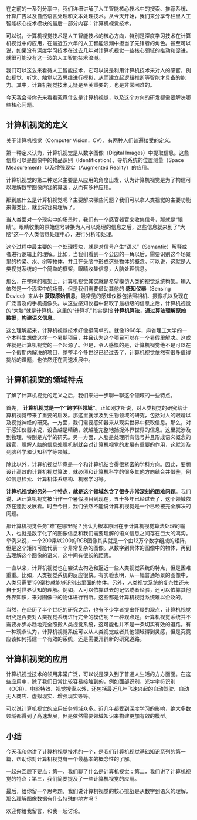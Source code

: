 在之前的一系列分享中，我们详细讲解了人工智能核心技术中的搜索、推荐系统、计算广告以及自然语言处理和文本处理技术。从今天开始，我们来分享专栏里人工智能核心技术模块的最后一部分内容：计算机视觉技术。

可以说，计算机视觉技术是人工智能技术的核心方向，特别是深度学习技术在计算机视觉中的应用，在最近五六年的人工智能浪潮中担当了先锋者的角色。甚至可以说，如果没有深度学习技术在过去几年对计算机视觉一些核心领域的推动和促进，就很可能没有这一波的人工智能技术浪潮。

我们可以这么来看待人工智能技术，它可以说是利用计算机技术来对人的感官，例如视觉、听觉、触觉以及思维进行模拟，从而建立起逻辑推断等智能才具备的能力。其中，计算机视觉技术无疑是至关重要的，也是非常困难的。

今天我会带你先来看看究竟什么是计算机视觉，以及这个方向的研发都需要解决哪些核心问题。

## 计算机视觉的定义

关于计算机视觉（Computer Vision，CV），有两种人们普遍接受的定义。

第一种定义认为，计算机视觉是从数字图像（Digital Images）中提取信息。这些信息可以是图像中的物品识别（Identification）、导航系统的位置测量（Space Measurement）以及增强现实（Augmented Reality）的应用。

计算机视觉的第二种定义主要是从应用的角度出发，认为计算机视觉是为了构建可以理解数字图像内容的算法，从而有多种应用。

那到底什么是计算机视觉呢？主要解决哪些问题？我们可以拿人类视觉的主要功能来做类比，就比较容易理解了。

当人类面对一个现实中的场景时，我们有一个感官器官来收集信号，那就是“眼睛”。眼睛收集的原始信号转换为人可以处理的信息之后，这些信息就来到了“大脑”这一个人类信息处理中心，进行分析和处理。

这个过程中最主要的一个处理模块，就是对信号产生“语义”（Semantic）解释或者进行逻辑上的理解。比如，当我们看到一个公园的一角以后，需要识别这个场景里的桥梁、水、树等物体，并且在头脑中形成这些物体的概念。可以说，这就是人类视觉系统的一个简单的框架，眼睛收集信息，大脑处理信息。

那么，在整体的框架上，计算机视觉其实就是希望模仿人类的视觉系统构架。输入依然是一个现实中的场景，但是我们需要借助其他的 **感知仪器**（Sensing Device）来从中 **获取原始信息**。最常见的感知仪器包括照相机、摄像机以及现在广泛普及的手机摄像头。从这些感知仪器中获取了最初级的信息之后，计算机视觉的“大脑”就是计算机。这里的“计算机”其实是指 **计算机算法，通过算法理解原始数据，构建语义信息**。

这么理解起来，计算机视觉技术好像挺简单的。就像1966年，麻省理工大学的一个本科生想做这样一个暑期项目，并且认为这个项目可以在一个暑假里解决。这或许就是计算机视觉的一个起源了。但是，令人感慨的是，计算机视觉绝不是可以在一个假期内解决的项目，整整半个多世纪已经过去了，计算机视觉依然有很多值得挑战的课题，也依然还在高速发展中。

## 计算机视觉的领域特点

了解了计算机视觉的定义之后，我们来进一步聊一聊这个领域的一些特点。

首先， **计算机视觉是一个“跨学科领域”**。正如刚才所说，对人类视觉的研究给计算机视觉带来了重要的启发。那这里就涉及到生物领域的研究，包括对人的眼睛以及视觉神经的研究。一方面，我们需要感知器来从现实世界中获取信息。那么，对于感知仪器来说，设备越是精确，就越能完整地捕捉外界世界的信息。这里就涉及到物理，特别是光学的研究。另一方面，人脑是处理所有信号并且形成语义概念的器官，理解人脑的信息处理机制就会对计算机视觉的发展有重要的作用，这就涉及到脑科学和认知科学等领域。

除此以外，计算机视觉毕竟是一个和计算机结合得很紧密的学科方向。因此，要想设计高效的计算机视觉算法，就必须和计算机科学的很多其他方向结合并借鉴，例如信息检索、计算机体系结构、机器学习等。

**计算机视觉的另外一个特点，就是这个领域包含了很多非常深刻的困难问题**。我们说，从计算机视觉被当作一个暑假项目到现在，五十多年已经过去了，这个领域依然在蓬勃发展着。时至今日，我们依然不能说计算机视觉是一个已经被完全解决的问题。

那计算机视觉任务“难”在哪里呢？我认为根本原因在于计算机视觉算法处理的输入，也就是数字化了的图像信息和我们需要理解的语义信息之间存在巨大的鸿沟。举例来说，一个200乘以200的RGB图像其实就是一个由12万个数字组成的矩阵，但是这个矩阵可能代表一个非常复杂的图像。从数字到具体的图像中的物体，再到去理解这个图像的语义，这中间有很长的距离。

一直以来，计算机视觉也在尝试去构造和逼近一些人类视觉系统的特点，但是困难重重。比如，人类视觉系统的反应很快。有实验表明，从一幅普通场景的图像中，人类只需要150毫秒就能够识别出里面的物体。另外，人类视觉系统的复杂性还来自于对世界认知的理解。例如，人可以依靠过去的记忆或者经验，还可以依靠其他外界知识，来对图像中的物体进行判断。这些都是计算机视觉系统难以企及的。

当然，在经历了半个世纪的研究之后，也有不少学者提出怀疑的观点，计算机视觉研究是否要对人类视觉系统进行完全的模仿呢？一种观点是，计算机视觉系统并不需要亦步亦趋地完全照搬人类视觉系统，这可能也并不是一条切实有效的道路。有一种观点认为，计算机视觉系统可以从人类视觉或者其他领域得到灵感，但是究竟应该如何搭建一个有效的系统，还是需要开辟新的研究道路。

## 计算机视觉的应用

计算机视觉技术的领用非常广泛，可以说是深入到了普通人生活的方方面面。在这些应用中，除了我们日常比较容易接触到的，例如面部识别、光学字符识别（OCR）、电影特效、视觉搜索以外，还包括最近几年飞速兴起的自动驾驶、自动无人商店、虚拟现实、增强现实等等。

可以说计算机视觉的应用任务领域众多。近几年都受到深度学习的影响，绝大多数领域都得到了高速发展，但是依然需要领域知识来构建更加有效的模型。

## 小结

今天我和你讲了计算机视觉技术的一个，是我们计算机视觉基础知识系列的第一篇，帮助你对计算机视觉有一个最基本的概念性的了解。

一起来回顾下要点：第一，我们聊了什么是计算机视觉；第二，我们讲了计算机视觉的特点；第三，我们简要提及了一些计算机视觉的应用。

最后，给你留一个思考题，我们说计算机视觉的核心挑战是从数字到语义的理解，那么理解图像数据有什么特殊的地方吗？

欢迎你给我留言，和我一起讨论。